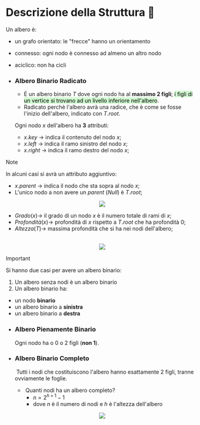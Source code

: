 # Descrizione della Struttura 📃
Un albero è:
- un grafo orientato: le "frecce" hanno un orientamento
- connesso: ogni nodo è connesso ad almeno un altro nodo
- aciclico: non ha cicli

- ### Albero Binario Radicato
	- É un albero binario $T$ dove ogni nodo ha al **massimo 2 figli**; <mark style="background: #BBFABBA6;">i figli di un vertice si trovano ad un livello inferiore nell'albero</mark>.
	- Radicato perchè l'albero avrà una radice, che è come se fosse l'inizio dell'albero, indicato con $T.root$.

	Ogni nodo $x$ dell'albero ha **3** attributi:
	- $x.key$ $\rightarrow$ indica il contenuto del nodo $x$;
	- $x.left$ $\rightarrow$ indica il ramo sinistro del nodo $x$;
	- $x.right$ $\rightarrow$ indica il ramo destro del nodo $x$;

>[!Note]
>In alcuni casi si avrà un attributo aggiuntivo:
>- $x.parent$ $\rightarrow$ indica il nodo che sta sopra al nodo $x$;
>- L'unico nodo a non avere un $parent$ $(Null)$ è $T.root$; 
<center><img src="https://cdn.programiz.com/sites/tutorial2program/files/binary-tree-representation_0.png"></center>

- $Grado(x) \rightarrow$ il grado di un nodo $x$ è il numero totale di rami di $x$; 
- $Profondità(x) \rightarrow$ profondità di $x$ rispetto a $T.root$ che ha profondità $0$;
- $Altezza(T) \rightarrow$ massima profondità che si ha nei nodi dell'albero;
<br>
<center><img src="https://s3.ap-south-1.amazonaws.com/afteracademy-server-uploads/what-is-a-tree-data-structure-terminology-2-6ced419c3e52ede0.png"></center>

>[!Important]
>Si hanno due casi per avere un albero binario:
>1. Un albero senza nodi è un albero binario
>2. Un albero binario ha:
>	- un nodo **binario**
>	- un albero binario a **sinistra**
>	- un albero binario a **destra**

- ### Albero Pienamente Binario
	Ogni nodo ha o 0 o 2 figli (**non 1**).

- ### Albero Binario Completo
	 Tutti i nodi che costituiscono l'albero hanno esattamente 2 figli, tranne ovviamente le foglie.
	-  Quanti nodi ha un albero completo?
		- $n = 2^{h+1}-1$
		- dove $n$ è il numero di nodi e $h$ è l'altezza dell'albero

<center><img src="https://cdn.programiz.com/sites/tutorial2program/files/perfect-binary-tree_0.png"></center>